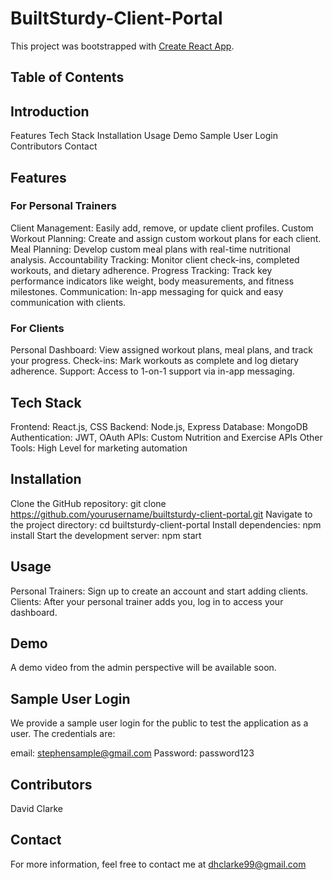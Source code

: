 # BuiltSturdy-Client-Portal

This project was bootstrapped with [Create React App](https://github.com/facebook/create-react-app).

## Table of Contents

## Introduction
Features
Tech Stack
Installation
Usage
Demo
Sample User Login
Contributors
Contact

## Features
### For Personal Trainers
Client Management: Easily add, remove, or update client profiles.
Custom Workout Planning: Create and assign custom workout plans for each client.
Meal Planning: Develop custom meal plans with real-time nutritional analysis.
Accountability Tracking: Monitor client check-ins, completed workouts, and dietary adherence.
Progress Tracking: Track key performance indicators like weight, body measurements, and fitness milestones.
Communication: In-app messaging for quick and easy communication with clients.

### For Clients
Personal Dashboard: View assigned workout plans, meal plans, and track your progress.
Check-ins: Mark workouts as complete and log dietary adherence.
Support: Access to 1-on-1 support via in-app messaging.

## Tech Stack
Frontend: React.js, CSS
Backend: Node.js, Express
Database: MongoDB
Authentication: JWT, OAuth
APIs: Custom Nutrition and Exercise APIs
Other Tools: High Level for marketing automation

## Installation
Clone the GitHub repository: git clone https://github.com/yourusername/builtsturdy-client-portal.git
Navigate to the project directory: cd builtsturdy-client-portal
Install dependencies: npm install
Start the development server: npm start

## Usage
Personal Trainers: Sign up to create an account and start adding clients.
Clients: After your personal trainer adds you, log in to access your dashboard.

## Demo
A demo video from the admin perspective will be available soon.

## Sample User Login
We provide a sample user login for the public to test the application as a user. The credentials are:

email: stephensample@gmail.com
Password: password123

## Contributors
David Clarke


## Contact
For more information, feel free to contact me at dhclarke99@gmail.com


